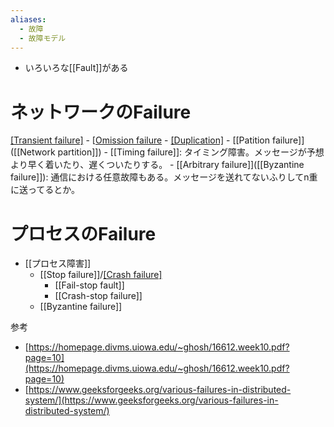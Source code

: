 ```yaml
---
aliases:
  - 故障
  - 故障モデル
---
```

- いろいろな[[Fault]]がある
# ネットワークのFailure
[[Transient failure]]([[一時障害]])
		- [[Omission failure](脱落)
		- [[Duplication]](複製)
	- [[Patition failure]]([[Network partition]])
	- [[Timing failure]]: タイミング障害。メッセージが予想より早く着いたり、遅くついたりする。
	- [[Arbitrary failure]]([[Byzantine failure]]): 通信における任意故障もある。メッセージを送れてないふりしてn重に送ってるとか。
# プロセスのFailure
- [[プロセス障害]]
	- [[Stop failure]]/[[Crash failure]]([[停止故障]])
		- [[Fail-stop fault]]
		- [[Crash-stop failure]]
	- [[Byzantine failure]]

参考
- [https://homepage.divms.uiowa.edu/~ghosh/16612.week10.pdf?page=10](https://homepage.divms.uiowa.edu/~ghosh/16612.week10.pdf?page=10)
- [https://www.geeksforgeeks.org/various-failures-in-distributed-system/](https://www.geeksforgeeks.org/various-failures-in-distributed-system/)
